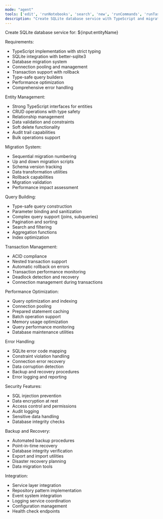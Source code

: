 ```yaml
---
mode: "agent"
tools: ['edit', 'runNotebooks', 'search', 'new', 'runCommands', 'runTasks', 'usages', 'vscodeAPI', 'think', 'problems', 'changes', 'testFailure', 'openSimpleBrowser', 'fetch', 'githubRepo', 'extensions', 'todos', 'runTests', 'sequentialthinking', 'review', 'reviewStaged', 'reviewUnstaged', 'websearch']
description: "Create SQLite database service with TypeScript and migrations"
---
```


Create SQLite database service for: ${input:entityName}

Requirements:

- TypeScript implementation with strict typing
- SQLite integration with better-sqlite3
- Database migration system
- Connection pooling and management
- Transaction support with rollback
- Type-safe query builders
- Performance optimization
- Comprehensive error handling

Entity Management:

- Strong TypeScript interfaces for entities
- CRUD operations with type safety
- Relationship management
- Data validation and constraints
- Soft delete functionality
- Audit trail capabilities
- Bulk operations support

Migration System:

- Sequential migration numbering
- Up and down migration scripts
- Schema version tracking
- Data transformation utilities
- Rollback capabilities
- Migration validation
- Performance impact assessment

Query Building:

- Type-safe query construction
- Parameter binding and sanitization
- Complex query support (joins, subqueries)
- Pagination and sorting
- Search and filtering
- Aggregation functions
- Index optimization

Transaction Management:

- ACID compliance
- Nested transaction support
- Automatic rollback on errors
- Transaction performance monitoring
- Deadlock detection and recovery
- Connection management during transactions

Performance Optimization:

- Query optimization and indexing
- Connection pooling
- Prepared statement caching
- Batch operation support
- Memory usage optimization
- Query performance monitoring
- Database maintenance utilities

Error Handling:

- SQLite error code mapping
- Constraint violation handling
- Connection error recovery
- Data corruption detection
- Backup and recovery procedures
- Error logging and reporting

Security Features:

- SQL injection prevention
- Data encryption at rest
- Access control and permissions
- Audit logging
- Sensitive data handling
- Database integrity checks

Backup and Recovery:

- Automated backup procedures
- Point-in-time recovery
- Database integrity verification
- Export and import utilities
- Disaster recovery planning
- Data migration tools

Integration:

- Service layer integration
- Repository pattern implementation
- Event system integration
- Logging service coordination
- Configuration management
- Health check endpoints
